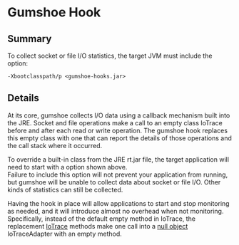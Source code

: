 Gumshoe Hook
============

Summary
-------

To collect socket or file I/O statistics, the target JVM must include the option:

    -Xbootclasspath/p <gumshoe-hooks.jar>


Details
-------

At its core, gumshoe collects I/O data using a callback mechanism built into the JRE.
Socket and file operations make a call to an empty class IoTrace before and after
each read or write operation.  The gumshoe hook replaces this empty class with one
that can report the details of those operations and the call stack where it occurred.

To override a built-in class from the JRE rt.jar file, the target application
will need to start with a option shown above.    
Failure to include this option will not prevent your application from running,
but gumshoe will be unable to collect data about socket or file I/O.
Other kinds of statistics can still be collected.

Having the hook in place will allow applications to start and stop monitoring
as needed, and it will introduce almost no overhead when not monitoring.
Specifically, instead of the default empty method in IoTrace, the replacement
[IoTrace](../gumshoe-hooks/src/main/java/sun/misc/IoTrace.java) 
methods make one call into a 
[null object](https://en.wikipedia.org/wiki/Null_Object_pattern) IoTraceAdapter
with an empty method.  